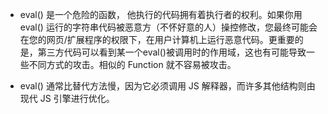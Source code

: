 - eval() 是一个危险的函数， 他执行的代码拥有着执行者的权利。如果你用 eval() 运行的字符串代码被恶意方（不怀好意的人）操控修改，您最终可能会在您的网页/扩展程序的权限下，在用户计算机上运行恶意代码。更重要的是，第三方代码可以看到某一个eval()被调用时的作用域，这也有可能导致一些不同方式的攻击。相似的 Function 就不容易被攻击。

- eval() 通常比替代方法慢，因为它必须调用 JS 解释器，而许多其他结构则由现代 JS 引擎进行优化。